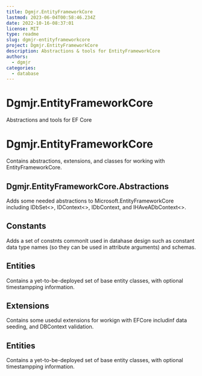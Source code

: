```yaml
---
title: Dgmjr.EntityFrameworkCore
lastmod: 2023-06-04T00:58:46.234Z
date: 2022-10-16-08:37:01
license: MIT
type: readme
slug: dgmjr-entityframeworkcore
project: Dgmjr.EntityFrameworkCore
description: Abstractions & tools for EntityFrameworkCore
authors:
  - dgmjr
categories:
  - database
---
```


# Dgmjr.EntityFrameworkCore

Abstractions and tools for EF Core
# Dgmjr.EntityFrameworkCore

Contains abstractions, extensions, and classes for working with EntityFrameworkCore.

## Dgmjr.EntityFrameworkCore.Abstractions

Adds some needed abstractions to Microsoft.EntityFrameworkCore including IDbSet<>, IDContext<>, IDbContext, and IHAveADbContext<>.  

## Constants

Adds a set of constnts commonlt used in datahase design such as constant data type names (so they can be used in attribute arguments) and schemas.

## Entities

Contains a yet-to-be-deployed set of base entity classes, with optional timestampping information.

## Extensions

Contains some usedul extensions for workign with EFCore includinf data seeding, and DBContext validation.

## Entities

Contains a yet-to-be-deployed set of base entity classes, with optional timestampping information.

